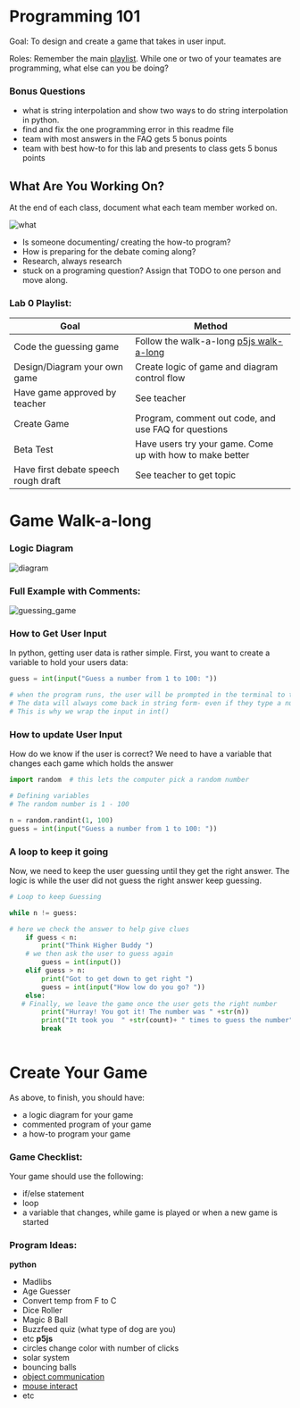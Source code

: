 # Programming 101

Goal: To design and create a game that takes in user input.

Roles: Remember the main [playlist](https://github.com/kyle1james/9th_grade_boot_camp/blob/master/README.md). While one or two of your teamates are programming, what else can you be doing?

### Bonus Questions
- what is string interpolation and show two ways to do string interpolation in python.
- find and fix the one programming error in this readme file
- team with most answers in the FAQ gets 5 bonus points
- team with best how-to for this lab and presents to class gets 5 bonus points

## What Are You Working On?
At the end of each class, document what each team member worked on. 

![what](https://thechive.files.wordpress.com/2017/02/you-will-either-love-or-hate-the-new-what-in-tarnation-meme-2.jpg?quality=85&strip=info&w=600)

- Is someone documenting/ creating the how-to program? 
- How is preparing for the debate coming along?
- Research, always research
- stuck on a programing question? Assign that TODO to one person and move along.


### Lab 0 Playlist:

| Goal                                        | Method         
| --------------------------------------------|------------------------------------------------------------------------------
| Code the guessing game                      | Follow the walk-a-long [p5js walk-a-long](https://www.youtube.com/watch?v=TaN5At5RWH8)
| Design/Diagram your own game                | Create logic of game and diagram control flow
| Have game approved by teacher               | See teacher
| Create Game                                 | Program, comment out code, and use FAQ for questions
| Beta Test                                   | Have users try your game. Come up with how to make better
| Have first debate speech rough draft	      | See teacher to get topic


# Game Walk-a-long

### Logic Diagram
![diagram](http://www.cs.kent.edu/~ssteinfa/classes/prog.sp06/topics/ch3/flowchart.gif)

### Full Example with Comments:
![guessing_game](https://github.com/kyle1james/9th_grade_boot_camp/blob/master/0/guess.png)

### How to Get User Input

In python, getting user data is rather simple. 
First, you want to create a variable to hold your users data:

```python
guess = int(input("Guess a number from 1 to 100: "))

# when the program runs, the user will be prompted in the terminal to type in a number.
# The data will always come back in string form- even if they type a number
# This is why we wrap the input in int() 

```

### How to update User Input
How do we know if the user is correct? We need to have a variable that changes each game which holds the answer


```python
import random  # this lets the computer pick a random number

# Defining variables
# The random number is 1 - 100

n = random.randint(1, 100)
guess = int(input("Guess a number from 1 to 100: "))
```
### A loop to keep it going
Now, we need to keep the user guessing until they get the right answer. The logic is while the user did not guess the right answer keep guessing.

```python
# Loop to keep Guessing

while n != guess:

# here we check the answer to help give clues
	if guess < n:
		print("Think Higher Buddy ")
    # we then ask the user to guess again
		guess = int(input())
	elif guess > n:
		print("Got to get down to get right ")
		guess = int(input("How low do you go? "))
	else:
   # Finally, we leave the game once the user gets the right number
		print("Hurray! You got it! The number was " +str(n))
		print("It took you  " +str(count)+ " times to guess the number")
		break
    
```
# Create Your Game
As above, to finish, you should have:

- a logic diagram for your game
- commented program of your game
- a how-to program your game

### Game Checklist:
Your game should use the following:
- if/else statement
- loop
- a variable that changes, while game is played or when a new game is started
### Program Ideas:
**python**
- Madlibs
- Age Guesser
- Convert temp from F to C
- Dice Roller
- Magic 8 Ball
- Buzzfeed quiz (what type of dog are you)
- etc
**p5js**
- circles change color with number of clicks
- solar system 
- bouncing balls
- [object communication](https://www.youtube.com/watch?v=5Q9cA0REztY)
- [mouse interact](https://www.youtube.com/watch?v=TaN5At5RWH8&t=9s)
- etc



